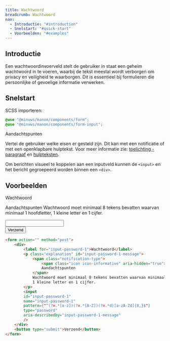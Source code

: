 ```yaml
---
title: Wachtwoord
breadcrumb: Wachtwoord
nav:
  - Introductie: "#introduction"
  - Snelstart: "#quick-start"
  - Voorbeelden: "#examples"
---
```


<h2 id="introduction">Introductie</h2>

Een wachtwoordinvoerveld stelt de gebruiker in staat een geheim wachtwoord in te voeren, waarbij de tekst meestal wordt verborgen om privacy en veiligheid te waarborgen. Dit is essentieel bij formulieren die persoonlijke of gevoelige informatie verwerken.

<h2 id="quick-start">Snelstart</h2>

SCSS importeren:

```scss
@use "@minvws/manon/components/form";
@use "@minvws/manon/components/form-input";
```

<div class="explanation">
    <span class="notification-type">
        <span class="icon icon-informative" aria-hidden="true"></span>
        Aandachtspunten
    </span>
        <p>
            Vertel de gebruiker welke eisen er gesteld zijn. Dit kan met een notificatie of met een
            openklapbare hulptekst. Voor meer informatie zie:
            <a href="/library/components/notifications/notification-explanation"
                >toelichting - paragraaf</a
            >
            en <a href="/library/components/forms/form-help">hulpteksten</a>.
        </p>
        <p>
            Om berichten visueel te koppelen aan een inputveld kunnen de
            <code>&lt;input&gt;</code> en het bericht gegroepeerd worden binnen een
            <code>&lt;div&gt;</code>.
        </p>
</div>

<h2 id="examples">Voorbeelden</h2>

<form action="" method="post">
    <div>
        <label for="input-password-1">Wachtwoord</label>
        <p class="explanation" id="input-password-1-message">
            <span class="notification-type">
                <span class="icon icon-informative" aria-hidden="true"></span>
                Aandachtspunten
            </span>
            Wachtwoord moet minimaal 8 tekens bevatten waarvan minimaal 1 hoofdletter,
            1 kleine letter en 1 cijfer.
        </p>
        <input
        id="input-password-1"
        name="input-password-1"
        pattern={"^(?=.*[a-z])(?=.*[A-Z])(?=.*d)[a-zA-Zd]{8,}$"}
        type="password"
        aria-describedby="input-password-1-message"
        />
    </div>
    <button type="submit">Verzend</button>
</form>

```html
<form action="" method="post">
    <div>
        <label for="input-password-1">Wachtwoord</label>
        <p class="explanation" id="input-password-1-message">
            <span class="notification-type">
                <span class="icon icon-informative" aria-hidden="true"></span>
                Aandachtspunten
            </span>
            Wachtwoord moet minimaal 8 tekens bevatten waarvan minimaal 1 hoofdletter,
            1 kleine letter en 1 cijfer.
        </p>
        <input
        id="input-password-1"
        name="input-password-1"
        pattern={"^(?=.*[a-z])(?=.*[A-Z])(?=.*d)[a-zA-Zd]{8,}$"}
        type="password"
        aria-describedby="input-password-1-message"
        />
    </div>
    <button type="submit">Verzend</button>
</form>
```
